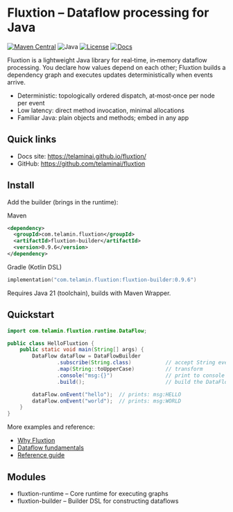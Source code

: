 # Fluxtion – Dataflow processing for Java

[![Maven Central](https://img.shields.io/maven-central/v/com.telamin.fluxtion/fluxtion-builder.svg)](https://search.maven.org/search?q=g:com.telamin.fluxtion)
![Java](https://img.shields.io/badge/java-21+-blue)
[![License](https://img.shields.io/badge/license-AGPL%2FSSPL-important)](./LICENSE)
[![Docs](https://img.shields.io/badge/docs-website-blue)](https://telaminai.github.io/fluxtion/)

Fluxtion is a lightweight Java library for real‑time, in‑memory dataflow processing. You declare how values depend on each other; Fluxtion builds a dependency graph and executes updates deterministically when events arrive.

- Deterministic: topologically ordered dispatch, at‑most‑once per node per event
- Low latency: direct method invocation, minimal allocations
- Familiar Java: plain objects and methods; embed in any app

## Quick links
- Docs site: https://telaminai.github.io/fluxtion/
- GitHub: https://github.com/telaminai/fluxtion

## Install
Add the builder (brings in the runtime):

Maven
```xml
<dependency>
  <groupId>com.telamin.fluxtion</groupId>
  <artifactId>fluxtion-builder</artifactId>
  <version>0.9.6</version>
</dependency>
```

Gradle (Kotlin DSL)
```kotlin
implementation("com.telamin.fluxtion:fluxtion-builder:0.9.6")
```

Requires Java 21 (toolchain), builds with Maven Wrapper.

## Quickstart
```java
import com.telamin.fluxtion.runtime.DataFlow;

public class HelloFluxtion {
    public static void main(String[] args) {
        DataFlow dataFlow = DataFlowBuilder
                .subscribe(String.class)           // accept String events
                .map(String::toUpperCase)          // transform
                .console("msg:{}")                 // print to console
                .build();                          // build the DataFlow

        dataFlow.onEvent("hello");  // prints: msg:HELLO
        dataFlow.onEvent("world");  // prints: msg:WORLD
    }
}
```

More examples and reference:
- [Why Fluxtion](docs/home/why-fluxtion.md)
- [Dataflow fundamentals](docs/home/dataflow-fundamentals.md)
- [Reference guide](docs/reference/reference-documentation.md)

## Modules
- fluxtion-runtime – Core runtime for executing graphs
- fluxtion-builder – Builder DSL for constructing dataflows



